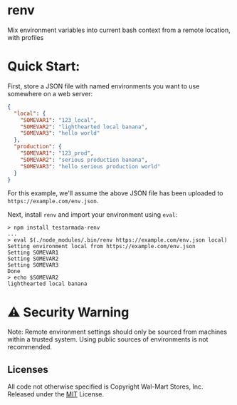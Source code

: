 # renv
Mix environment variables into current bash context from a remote location, with profiles

# Quick Start:

First, store a JSON file with named environments you want to use somewhere on a web server:

```json
{
  "local": {
    "SOMEVAR1": "123_local",
    "SOMEVAR2": "lighthearted local banana",
    "SOMEVAR3": "hello world"
  },
  "production": {
    "SOMEVAR1": "123_prod",
    "SOMEVAR2": "serious production banana",
    "SOMEVAR3": "hello serious production world"
  }
}
```

For this example, we'll assume the above JSON file has been uploaded to `https://example.com/env.json`.

Next, install `renv` and import your environment using `eval`:

```shell
> npm install testarmada-renv
...
> eval $(./node_modules/.bin/renv https://example.com/env.json local)
Setting environment local from https://example.com/env.json
Setting SOMEVAR1
Setting SOMEVAR2
Setting SOMEVAR3
Done
> echo $SOMEVAR2
lighthearted local banana
```

# :warning: Security Warning

Note: Remote environment settings should only be sourced from machines within a trusted system. Using public sources of environments is not recommended.

## Licenses

All code not otherwise specified is Copyright Wal-Mart Stores, Inc.
Released under the [MIT](./LICENSE) License.
